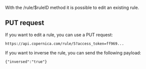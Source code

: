 With the /rule/\$ruleID method it is possible to edit an existing rule.

PUT request
-----------

If you want to edit a rule, you can use a PUT request:

~~~~ {.language-javascript}
https://api.copernica.com/rule/5?access_token=ff969...
~~~~

If you want to inverse the rule, you can send the following payload:

~~~~ {.language-javascript}
{"inversed":"true"}
~~~~
